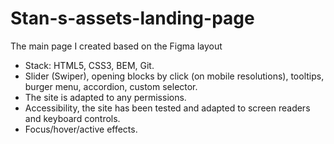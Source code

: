 # Stan-s-assets-landing-page
The main page I created based on the Figma layout
* Stack: HTML5, CSS3, BEM, Git.
* Slider (Swiper), opening blocks by click (on mobile resolutions), tooltips, burger menu, accordion, custom selector.
* The site is adapted to any permissions.
* Accessibility, the site has been tested and adapted to screen readers and keyboard controls.
* Focus/hover/active effects.

